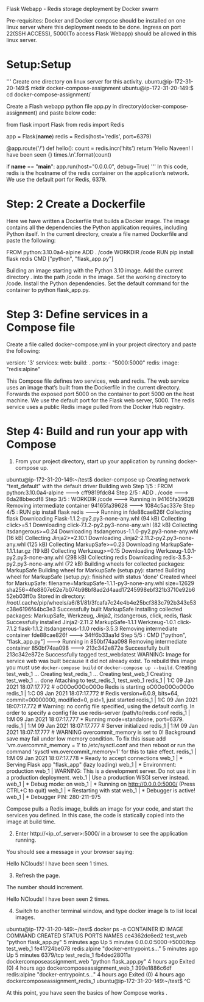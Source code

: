 Flask Webapp - Redis storage deployment by Docker swarm

Pre-requisites:
Docker and Docker compose should be installed on one linux server where this deployment needs to be done.
Ingress on port 22(SSH ACCESS), 5000(To access Flask Webapp) should be allowed in this linux server.

Setup:Setup
=================
'''
Create one directory on linux server for this activity. 
ubuntu@ip-172-31-20-149:$ mkdir docker-compose-assignment 
ubuntu@ip-172-31-20-149:$ cd docker-compose-assignment/

Create a Flash webapp python file app.py in directory(docker-compose-assignment) and paste below code: 

from flask import Flask
from redis import Redis

app = Flask(__name__)
redis = Redis(host='redis', port=6379)

@app.route('/')
def hello():
    count = redis.incr('hits')
    return 'Hello Naveen! I have been seen {} times.\n'.format(count)

if __name__ == "__main__":
    app.run(host="0.0.0.0", debug=True)
'''
In this code, redis is the hostname of the redis container on the application’s network. We use the default port for Redis, 6379.

Step: 2 Create a Dockerfile
===========================

Here we have written a Dockerfile that builds a Docker image. The image contains all the dependencies the Python application requires, including Python itself. 
In the current directory, create a file named Dockerfile and paste the following:

FROM python:3.10.0a4-alpine
ADD . /code
WORKDIR /code
RUN pip install flask redis
CMD ["python", "flask_app.py"]

Building an image starting with the Python 3.10 image. Add the current directory . into the path /code in the image. Set the working directory to /code. 
Install the Python dependencies. Set the default command for the container to python flask_app.py.

Step 3: Define services in a Compose file
=========================================

Create a file called docker-compose.yml in your project directory and paste the following:

version: '3'
services:
  web:
    build: .
    ports:
     - "5000:5000"
  redis:
    image: "redis:alpine"


This Compose file defines two services, web and redis. 
The web service uses an image that’s built from the Dockerfile in the current directory.
Forwards the exposed port 5000 on the container to port 5000 on the host machine. 
We use the default port for the Flask web server, 5000.
The redis service uses a public Redis image pulled from the Docker Hub registry.

Step 4: Build and run your app with Compose
===========================================

1. From your project directory, start up your application by running docker-compose up.

ubuntu@ip-172-31-20-149:~/test$ docker-compose up
Creating network "test_default" with the default driver
Building web
Step 1/5 : FROM python:3.10.0a4-alpine
 ---> cff9819fdc84
Step 2/5 : ADD . /code
 ---> 6da28bbecdf8
Step 3/5 : WORKDIR /code
 ---> Running in 94165fa39628
Removing intermediate container 94165fa39628
 ---> 1084c5ac337e
Step 4/5 : RUN pip install flask redis
 ---> Running in fde88cae826f
Collecting flask
  Downloading Flask-1.1.2-py2.py3-none-any.whl (94 kB)
Collecting click>=5.1
  Downloading click-7.1.2-py2.py3-none-any.whl (82 kB)
Collecting itsdangerous>=0.24
  Downloading itsdangerous-1.1.0-py2.py3-none-any.whl (16 kB)
Collecting Jinja2>=2.10.1
  Downloading Jinja2-2.11.2-py2.py3-none-any.whl (125 kB)
Collecting MarkupSafe>=0.23
  Downloading MarkupSafe-1.1.1.tar.gz (19 kB)
Collecting Werkzeug>=0.15
  Downloading Werkzeug-1.0.1-py2.py3-none-any.whl (298 kB)
Collecting redis
  Downloading redis-3.5.3-py2.py3-none-any.whl (72 kB)
Building wheels for collected packages: MarkupSafe
  Building wheel for MarkupSafe (setup.py): started
  Building wheel for MarkupSafe (setup.py): finished with status 'done'
  Created wheel for MarkupSafe: filename=MarkupSafe-1.1.1-py3-none-any.whl size=12629 sha256=4fe8807e62e7b074b98bf8ad2d4aad17245998ebf321b3710e92b652eb03ff0a
  Stored in directory: /root/.cache/pip/wheels/a6/81/81/3fcafa7c24e4b4e25bcf383c792b343e53c38e6196f44bc3e3
Successfully built MarkupSafe
Installing collected packages: MarkupSafe, Werkzeug, Jinja2, itsdangerous, click, redis, flask
Successfully installed Jinja2-2.11.2 MarkupSafe-1.1.1 Werkzeug-1.0.1 click-7.1.2 flask-1.1.2 itsdangerous-1.1.0 redis-3.5.3
Removing intermediate container fde88cae826f
 ---> 34ff6b33aa1d
Step 5/5 : CMD ["python", "flask_app.py"]
 ---> Running in 850bf74aa098
Removing intermediate container 850bf74aa098
 ---> 213c342e872e
Successfully built 213c342e872e
Successfully tagged test_web:latest
WARNING: Image for service web was built because it did not already exist. To rebuild this image you must use `docker-compose build` or `docker-compose up --build`.
Creating test_web_1 ...
Creating test_redis_1 ...
Creating test_web_1
Creating test_web_1 ... done
Attaching to test_redis_1, test_web_1
redis_1  | 1:C 09 Jan 2021 18:07:17.772 # oO0OoO0OoO0Oo Redis is starting oO0OoO0OoO0Oo
redis_1  | 1:C 09 Jan 2021 18:07:17.772 # Redis version=6.0.9, bits=64, commit=00000000, modified=0, pid=1, just started
redis_1  | 1:C 09 Jan 2021 18:07:17.772 # Warning: no config file specified, using the default config. In order to specify a config file use redis-server /path/to/redis.conf
redis_1  | 1:M 09 Jan 2021 18:07:17.777 * Running mode=standalone, port=6379.
redis_1  | 1:M 09 Jan 2021 18:07:17.777 # Server initialized
redis_1  | 1:M 09 Jan 2021 18:07:17.777 # WARNING overcommit_memory is set to 0! Background save may fail under low memory condition. To fix this issue add 'vm.overcommit_memory = 1' to /etc/sysctl.conf and then reboot or run the command 'sysctl vm.overcommit_memory=1' for this to take effect.
redis_1  | 1:M 09 Jan 2021 18:07:17.778 * Ready to accept connections
web_1    |  * Serving Flask app "flask_app" (lazy loading)
web_1    |  * Environment: production
web_1    |    WARNING: This is a development server. Do not use it in a production deployment.
web_1    |    Use a production WSGI server instead.
web_1    |  * Debug mode: on
web_1    |  * Running on http://0.0.0.0:5000/ (Press CTRL+C to quit)
web_1    |  * Restarting with stat
web_1    |  * Debugger is active!
web_1    |  * Debugger PIN: 280-211-975

Compose pulls a Redis image, builds an image for your code, and start the services you defined. 
In this case, the code is statically copied into the image at build time.

2. Enter http://<ip_of_server>:5000/ in a browser to see the application running.

You should see a message in your browser saying:

Hello NClouds! I have been seen 1 times. 

3. Refresh the page.

The number should increment.

Hello NClouds! I have been seen 2 times. 

4. Switch to another terminal window, and type docker image ls to list local images.

ubuntu@ip-172-31-20-149:~/test$ docker ps -a
CONTAINER ID        IMAGE                         COMMAND                  CREATED             STATUS                   PORTS                    NAMES
ce4362dc6ed2        test_web                      "python flask_app.py"    5 minutes ago       Up 5 minutes             0.0.0.0:5000->5000/tcp   test_web_1
fe41724be078        redis:alpine                  "docker-entrypoint.s…"   5 minutes ago       Up 5 minutes             6379/tcp                 test_redis_1
fb4ded28011a        dockercomposeassignment_web   "python flask_app.py"    4 hours ago         Exited (0) 4 hours ago                            dockercomposeassignment_web_1
399e1886c6df        redis:alpine                  "docker-entrypoint.s…"   4 hours ago         Exited (0) 4 hours ago                            dockercomposeassignment_redis_1
ubuntu@ip-172-31-20-149:~/test$ ^C

At this point, you have seen the basics of how Compose works . 
